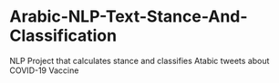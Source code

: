 # Arabic-NLP-Text-Stance-And-Classification
NLP Project that calculates stance and classifies Atabic tweets about COVID-19 Vaccine
